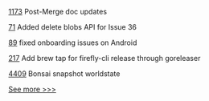 
[1173](https://github.com/hyperledger/besu-docs/pull/1173) Post-Merge doc updates

[71](https://github.com/hyperledger/firefly-dataexchange-https/pull/71) Added delete blobs API for Issue 36

[89](https://github.com/hyperledger/aries-mobile-test-harness/pull/89) fixed onboarding issues on Android

[217](https://github.com/hyperledger/firefly-cli/pull/217) Add brew tap for firefly-cli release through goreleaser

[4409](https://github.com/hyperledger/besu/pull/4409) Bonsai snapshot worldstate 


[See more >>>](https://start-here.hyperledger.org/pull-requests)
